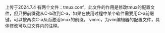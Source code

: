 上传于2024.7.4
有两个文件：tmux.conf，此文件的作用是修改tmux的配置文件，但只把前缀键从C-b改到C-a，如果在使用过程中某个软件需要用C-a前缀键，可以按两次C-a从而激活tmux的前缀。
vimrc，为vim编辑器的配置文件，具体修改可以见文件内的注释。
